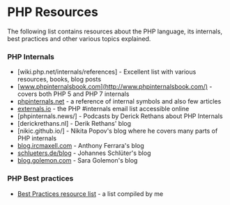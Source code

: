# PHP Resources

The following list contains resources about the PHP language, its internals, best practices and other various topics explained.

### PHP Internals
- [wiki.php.net/internals/references] - Excellent list with various resources, books, blog posts
- [www.phpinternalsbook.com](http://www.phpinternalsbook.com/) - covers both PHP 5 and PHP 7 internals
- [phpinternals.net](https://phpinternals.net/) - a reference of internal symbols and also few articles
- [externals.io](https://externals.io/) - the PHP #internals email list accessible online
- [phpinternals.news/] - Podcasts by Derick Rethans about PHP Internals
- [derickrethans.nl] - Derik Rethans' blog
- [nikic.github.io/] - Nikita Popov's blog where he covers many parts of PHP internals
- [blog.ircmaxell.com](https://blog.ircmaxell.com/) - Anthony Ferrara's blog
- [schlueters.de/blog](http://schlueters.de/blog/) - Johannes Schlüter's blog
- [blog.golemon.com](http://blog.golemon.com/) - Sara Golemon's blog

### PHP Best practices
- [Best Practices resource list](https://github.com/kenashkov/php-best-practices) - a list compiled by me


